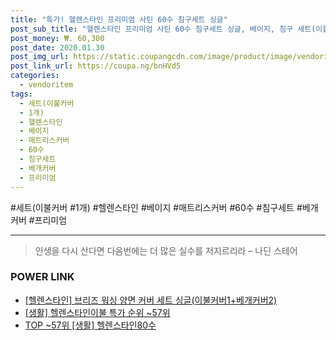 ```yaml
--- 
title: "특가! 헬렌스타인 프리미엄 사틴 60수 침구세트 싱글" 
post_sub_title: "헬렌스타인 프리미엄 사틴 60수 침구세트 싱글, 베이지, 침구 세트(이불커버 + 매트리스커버 + 베개커버 1개)" 
post_money: ₩. 60,300 
post_date: 2020.01.30 
post_img_url: https://static.coupangcdn.com/image/product/image/vendoritem/2016/09/23/3005834770/8798c772-29a2-4fe4-92cd-af9a261f907d.jpg 
post_link_url: https://coupa.ng/bnHVd5 
categories: 
  - vendoritem 
tags: 
  - 세트(이불커버 
  - 1개) 
  - 헬렌스타인 
  - 베이지 
  - 매트리스커버 
  - 60수 
  - 침구세트 
  - 베개커버 
  - 프리미엄 
--- 
```

  #세트(이불커버 #1개) #헬렌스타인 #베이지 #매트리스커버 #60수 #침구세트 #베개커버 #프리미엄 
<hr> 

> 인생을 다시 산다면 다음번에는 더 많은 실수를 저지르리라 – 나딘 스테어 


### POWER LINK

* <a href="https://blog.naver.com/santokki14/221786468881" target="_blank">[헬렌스타인] 브리즈 워싱 양면 커버 세트 싱글(이불커버1+베개커버2)</a>
* <a href="https://blog.naver.com/sakai111/221789587065" target="_blank"> [생활] 헬렌스타인이불 특가 순위 ~57위</a>
* <a href="https://blog.naver.com/fasyy4321/221782584978" target="_blank"> TOP ~57위 [생활] 헬렌스타인80수</a>
